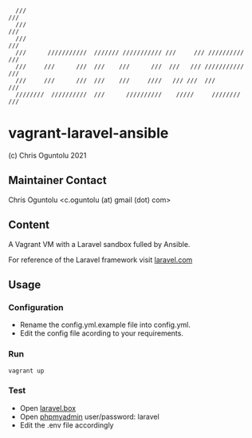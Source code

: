 
      ///                                                               ///     
      ///                                                               ///     
      ///                                                               ///     
      ///      ///////////  /////// /////////// ///     /// //////////  ///     
      ///     ///      ///  ///    ///      ///  ///   /// ///////////  ///     
      ///     ///      ///  ///    ///     ////   /// ///  ///          ///     
      ////////  //////////  ///      //////////    /////     ////////   ///     

# vagrant-laravel-ansible
 (c) Chris Oguntolu 2021

## Maintainer Contact
Chris Oguntolu <c.oguntolu (at) gmail (dot) com>

## Content
A Vagrant VM with a Laravel sandbox fulled by Ansible. 

For reference of the Laravel framework visit [laravel.com](https://laravel.com/)

## Usage

### Configuration
* Rename the config.yml.example file into config.yml.
* Edit the config file acording to your requirements.

### Run
```
vagrant up
```

### Test
* Open [laravel.box](http://laravel.box)
* Open [phpmyadmin](http://laravel.box/phpmyadmin) user/password: laravel
* Edit the .env file accordingly